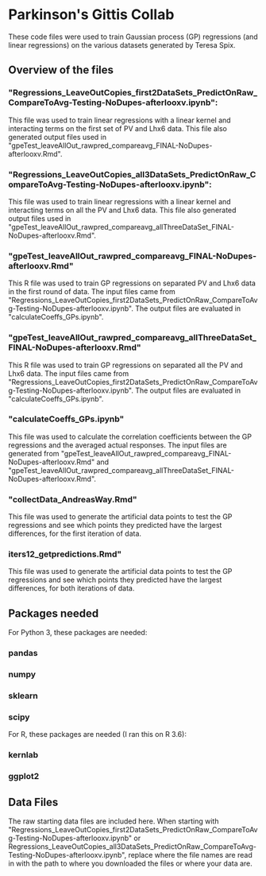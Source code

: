 # Parkinson's Gittis Collab

These code files were used to train Gaussian process (GP) regressions (and linear regressions) on the various datasets generated by Teresa Spix. 

## Overview of the files
### "Regressions_LeaveOutCopies_first2DataSets_PredictOnRaw_CompareToAvg-Testing-NoDupes-afterlooxv.ipynb":
This file was used to train linear regressions with a linear kernel and interacting terms on the first set of PV and Lhx6 data. This file also generated output files used in "gpeTest_leaveAllOut_rawpred_compareavg_FINAL-NoDupes-afterlooxv.Rmd".

### "Regressions_LeaveOutCopies_all3DataSets_PredictOnRaw_CompareToAvg-Testing-NoDupes-afterlooxv.ipynb":
This file was used to train linear regressions with a linear kernel and interacting terms on all the PV and Lhx6 data. This file also generated output files used in "gpeTest_leaveAllOut_rawpred_compareavg_allThreeDataSet_FINAL-NoDupes-afterlooxv.Rmd".

### "gpeTest_leaveAllOut_rawpred_compareavg_FINAL-NoDupes-afterlooxv.Rmd"
This R file was used to train GP regressions on separated PV and Lhx6 data in the first round of data. The input files came from "Regressions_LeaveOutCopies_first2DataSets_PredictOnRaw_CompareToAvg-Testing-NoDupes-afterlooxv.ipynb". The output files are evaluated in "calculateCoeffs_GPs.ipynb".

### "gpeTest_leaveAllOut_rawpred_compareavg_allThreeDataSet_FINAL-NoDupes-afterlooxv.Rmd"
This R file was used to train GP regressions on separated all the PV and Lhx6 data. The input files came from "Regressions_LeaveOutCopies_first2DataSets_PredictOnRaw_CompareToAvg-Testing-NoDupes-afterlooxv.ipynb". The output files are evaluated in "calculateCoeffs_GPs.ipynb".

### "calculateCoeffs_GPs.ipynb"
This file was used to calculate the correlation coefficients between the GP regressions and the averaged actual responses. The input files are generated from "gpeTest_leaveAllOut_rawpred_compareavg_FINAL-NoDupes-afterlooxv.Rmd" and "gpeTest_leaveAllOut_rawpred_compareavg_allThreeDataSet_FINAL-NoDupes-afterlooxv.Rmd".

### "collectData_AndreasWay.Rmd"
This file was used to generate the artificial data points to test the GP regressions and see which points they predicted have the largest differences, for the first iteration of data. 

### iters12_getpredictions.Rmd"
This file was used to generate the artificial data points to test the GP regressions and see which points they predicted have the largest differences, for both iterations of data. 

## Packages needed
For Python 3, these packages are needed:
### pandas
### numpy
### sklearn
### scipy

For R, these packages are needed (I ran this on R 3.6):
### kernlab
### ggplot2

## Data Files
The raw starting data files are included here. When starting with "Regressions_LeaveOutCopies_first2DataSets_PredictOnRaw_CompareToAvg-Testing-NoDupes-afterlooxv.ipynb" or Regressions_LeaveOutCopies_all3DataSets_PredictOnRaw_CompareToAvg-Testing-NoDupes-afterlooxv.ipynb", replace where the file names are read in with the path to where you downloaded the files or where your data are. 
